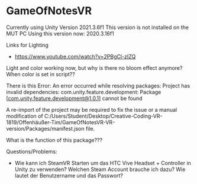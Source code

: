 # GameOfNotesVR

Currently using Unity Version 2021.3.6f1
This version is not installed on the MUT PC
Using this version now: 2020.3.16f1

Links for Lighting

- https://www.youtube.com/watch?v=2PBgCl-zIZQ


Light and color working now, but why is there no bloom effect anymore? When color is set in script??


There is this Error:
An error occurred while resolving packages:
  Project has invalid dependencies:
    com.unity.feature.development: Package [com.unity.feature.development@1.0.1] cannot be found

A re-import of the project may be required to fix the issue or a manual modification of C:/Users/Student/Desktop/Creative-Coding-VR-1819/Offenhäußer-Tim/GameOfNotesVR-VR-version/Packages/manifest.json file.

What is the function of this package???

Questions/Problems:
- Wie kann ich SteamVR Starten um das HTC Vive Headset + Controller in Unity zu verwenden? Welchen Steam Account brauche ich dazu? Wie lautet der Benutzername und das Passwort?
